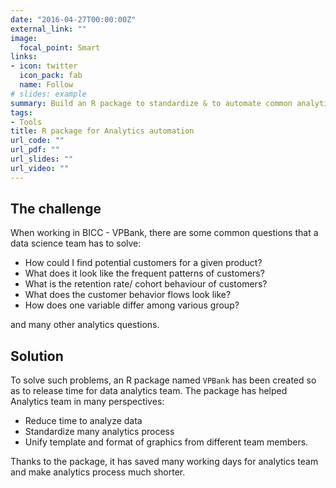 ```yaml
---
date: "2016-04-27T00:00:00Z"
external_link: ""
image:
  focal_point: Smart
links:
- icon: twitter
  icon_pack: fab
  name: Follow
# slides: example
summary: Build an R package to standardize & to automate common analytics tasks for Analytics team
tags:
- Tools
title: R package for Analytics automation
url_code: ""
url_pdf: ""
url_slides: ""
url_video: ""
---
```


## The challenge

When working in BICC - VPBank, there are some common questions that a data science team has to solve:

- How could I find potential customers for a given product?
- What does it look like the frequent patterns of customers?
- What is the retention rate/ cohort behaviour of customers?
- What does the customer behavior flows look like?
- How does one variable differ among various group?

and many other analytics questions.

## Solution

To solve such problems, an R package named `VPBank` has been created so as to release time for data analytics team. The package has helped Analytics team in many perspectives:

- Reduce time to analyze data
- Standardize many analytics process
- Unify template and format of graphics from different team members.

Thanks to the package, it has saved many working days for analytics team and make analytics process much shorter.
